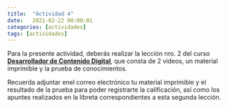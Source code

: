 ```yaml
---
title:  "Actividad 4"
date:   2021-02-22 00:00:01
categories: [actividades]
tags: [actividades]
---
```


Para la presente actividad, deberás realizar la lección nro. 2 del curso [**Desarrollador de Contenido Digital**][desarrollador], que consta de 2 videos, un material imprimible y la prueba de conocimientos.

Recuerda adjuntar enel correo electrónico tu material imprimible y el resultado de la prueba para poder registrarte la calificación, así como los apuntes realizados en la libreta correspondientes a esta segunda lección.

[desarrollador]: https://capacitateparaelempleo.org/pages.php?r=.tema&tagID=2284
